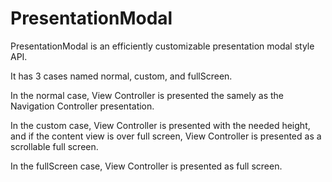 # PresentationModal

PresentationModal is an efficiently customizable presentation modal style API.

It has 3 cases named normal, custom, and fullScreen.

In the normal case, View Controller is presented the samely as the Navigation Controller presentation.

In the custom case, View Controller is presented with the needed height, and if the content view is over full screen, View Controller is presented as a scrollable full screen.

In the fullScreen case, View Controller is presented as full screen.
